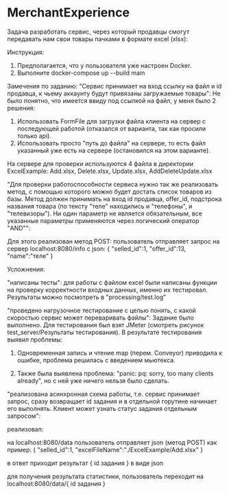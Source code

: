 # MerchantExperience
Задача разработать сервис, через который продавцы смогут передавать нам свои товары пачками в формате excel (xlsx):

Инструкция:
1. Предполагается, что у пользователя уже настроен Docker.
2. Выполните docker-compose up --build main

Замечения по заданию:
"Сервис принимает на вход ссылку на файл и id продавца, к чьему аккаунту будут привязаны загружаемые товары":
Не было понятно, что имеется ввиду под ссылкой на файл, у меня было 2 решения:
1. Использовать FormFile для загрузки файла клиента на сервер с последующей работой (отказался от варианта, так как просили только api).
2. Использовать просто "путь до файла" на сервере, то есть файл указанный уже есть на сервере (остановился на этом варианте).

На сервере для проверки используются 4 файла в директории ExcelExample:
Add.xlsx,
Delete.xlsx,
Update.xlsx,
AddDeleteUpdate.xlsx

"Для проверки работоспособности сервиса нужно так же реализовать метод, с помощью которого можно будет достать список товаров из базы. Метод должен принимать на вход id продавца, offer_id, подстрока названия товара (по тексту "теле" находились и "телефоны", и "телевизоры"). Ни один параметр не является обязательным, все указанные параметры применяются через логический оператор "AND"":

Для этого реализован метод POST: пользователь отправляет запрос на сервер localhost:8080/info c json: 
{
	"selled_id":1,
	"offer_id":13,
	"name":"теле"
}


Усложнения:

"написаны тесты":
для работы с файлом excel были написаны функции на проверку корректности входных данных, именно их тестировал. Результаты можно посмотреть в "processing/test.log"

"проведено нагрузочное тестирование с целью понять, с какой скоростью сервис может переваривать файлы":
Задание было выполнено. Для тестирования был взят JMeter (смотреть рисунок test_server/Результаты тестирования). В результате тестирования выявил проблемы: 

1. Одновременная запись и чтение map (перем. Conveyor) приводила к ошибке, проблема решилась с введением мьютекса.

2. Также была выявлена проблема: "panic: pq: sorry, too many clients already", но с ней уже ничего нельзя было сделать.

"реализована асинхронная схема работы, т.е. сервис принимает запрос, сразу возвращает id задания и в отдельной горутине начинает его выполнять. Клиент может узнать статус задания отдельным запросом":

реализовал:

на localhost:8080/data пользователь отправляет json (метод POST) как пример:
{
	"selled_id":1,
	"excelFileName":"./ExcelExample/Add.xlsx" 
}

в ответ приходит результат { id задания } в виде json

для получения результата статистики, пользователь переходит на localhost:8080/data/{ id задания }


